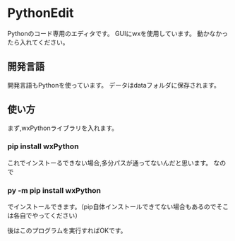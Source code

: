 # PythonEdit
Pythonのコード専用のエディタです。
GUIにwxを使用しています。
動かなかったら入れてください。

## 開発言語
開発言語もPythonを使っています。
データはdataフォルダに保存されます。
## 使い方
まず,wxPythonライブラリを入れます。
### pip install wxPython
これでインストーるできない場合,多分パスが通ってないんだと思います。
なので
### py -m pip install wxPython 
でインストールできます。（pip自体インストールできてない場合もあるのでそこは各自でやってください）

後はこのプログラムを実行すればOKです。
